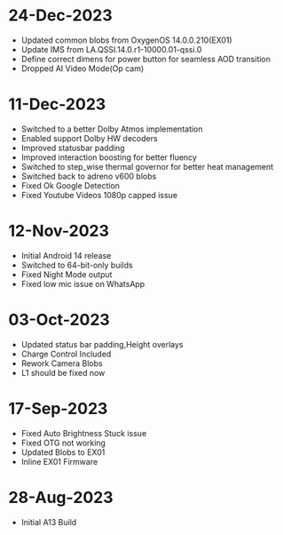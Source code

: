 # 24-Dec-2023
- Updated common blobs from OxygenOS 14.0.0.210(EX01)
- Update IMS from LA.QSSI.14.0.r1-10000.01-qssi.0
- Define correct dimens for power button for seamless AOD transition
- Dropped AI Video Mode(Op cam)

# 11-Dec-2023
- Switched to a better Dolby Atmos implementation
- Enabled support Dolby HW decoders
- Improved statusbar padding
- Improved interaction boosting for better fluency
- Switched to step_wise thermal governor for better heat management
- Switched back to adreno v600 blobs
- Fixed Ok Google Detection
- Fixed Youtube Videos 1080p capped issue

# 12-Nov-2023
- Initial Android 14 release
- Switched to 64-bit-only builds
- Fixed Night Mode output
- Fixed low mic issue on WhatsApp

# 03-Oct-2023
- Updated status bar padding,Height overlays
- Charge Control Included
- Rework Camera Blobs
- L1 should be fixed now

# 17-Sep-2023
- Fixed Auto Brightness Stuck issue
- Fixed OTG not working
- Updated Blobs to EX01 
- Inline EX01 Firmware

# 28-Aug-2023
- Initial A13 Build

